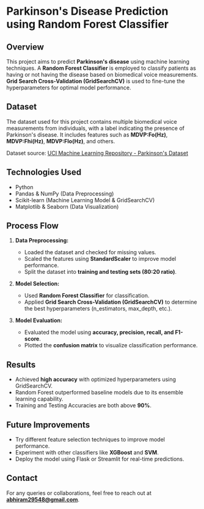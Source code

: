 

# Parkinson's Disease Prediction using Random Forest Classifier

## Overview
This project aims to predict **Parkinson's disease** using machine learning techniques. A **Random Forest Classifier** is employed to classify patients as having or not having the disease based on biomedical voice measurements. **Grid Search Cross-Validation (GridSearchCV)** is used to fine-tune the hyperparameters for optimal model performance.

## Dataset
The dataset used for this project contains multiple biomedical voice measurements from individuals, with a label indicating the presence of Parkinson's disease. It includes features such as **MDVP:Fo(Hz)**, **MDVP:Fhi(Hz)**, **MDVP:Flo(Hz)**, and others.

Dataset source: [UCI Machine Learning Repository - Parkinson's Dataset](https://archive.ics.uci.edu/ml/datasets/parkinsons)

## Technologies Used
- Python
- Pandas & NumPy (Data Preprocessing)
- Scikit-learn (Machine Learning Model & GridSearchCV)
- Matplotlib & Seaborn (Data Visualization)

## Process Flow
1. **Data Preprocessing:**
   - Loaded the dataset and checked for missing values.
   - Scaled the features using **StandardScaler** to improve model performance.
   - Split the dataset into **training and testing sets (80:20 ratio)**.

2. **Model Selection:**
   - Used **Random Forest Classifier** for classification.
   - Applied **Grid Search Cross-Validation (GridSearchCV)** to determine the best hyperparameters (n_estimators, max_depth, etc.).

3. **Model Evaluation:**
   - Evaluated the model using **accuracy, precision, recall, and F1-score**.
   - Plotted the **confusion matrix** to visualize classification performance.

## Results
- Achieved **high accuracy** with optimized hyperparameters using GridSearchCV.
- Random Forest outperformed baseline models due to its ensemble learning capability.
- Training and Testing Accuracies are both above **90%**.

## Future Improvements
- Try different feature selection techniques to improve model performance.
- Experiment with other classifiers like **XGBoost** and **SVM**.
- Deploy the model using Flask or Streamlit for real-time predictions.

## Contact
For any queries or collaborations, feel free to reach out at **abhiram29548@gmail.com**.


